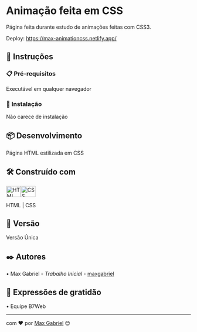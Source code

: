 # Animação feita em CSS

Página feita durante estudo de animações feitas com CSS3.

Deploy: https://max-animationcss.netlify.app/

## 🚀 Instruções

### 📋 Pré-requisitos

Executável em qualquer navegador

### 🔧 Instalação

Não carece de instalação

## 📦 Desenvolvimento

Página HTML estilizada em CSS

## 🛠️ Construído com

<img align="center" alt="HTML" height="30" width="40" src="https://cdn.worldvectorlogo.com/logos/html-1.svg"><img align="center" alt="CSS" height="30" width="40" src="https://cdn.worldvectorlogo.com/logos/css-3.svg">

HTML | CSS

## 📌 Versão

Versão Única

## ✒️ Autores

 • Max Gabriel - *Trabalho Inicial* - [maxgabriel](https://www.linkedin.com/in/maxgabrieldev/)

## 🎁 Expressões de gratidão

 • Equipe B7Web


---
com ❤️ por [Max Gabriel](https://github.com/maxgabrieldev) 😊